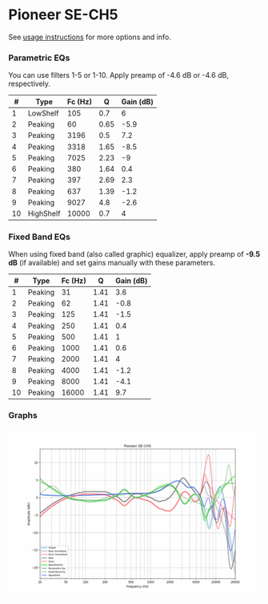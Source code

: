 # Pioneer SE-CH5
See [usage instructions](https://github.com/jaakkopasanen/AutoEq#usage) for more options and info.

### Parametric EQs
You can use filters 1-5 or 1-10. Apply preamp of -4.6 dB or -4.6 dB, respectively.

|   # | Type      |   Fc (Hz) |    Q |   Gain (dB) |
|-----|-----------|-----------|------|-------------|
|   1 | LowShelf  |       105 | 0.7  |         6   |
|   2 | Peaking   |        60 | 0.65 |        -5.9 |
|   3 | Peaking   |      3196 | 0.5  |         7.2 |
|   4 | Peaking   |      3318 | 1.65 |        -8.5 |
|   5 | Peaking   |      7025 | 2.23 |        -9   |
|   6 | Peaking   |       380 | 1.64 |         0.4 |
|   7 | Peaking   |       397 | 2.69 |         2.3 |
|   8 | Peaking   |       637 | 1.39 |        -1.2 |
|   9 | Peaking   |      9027 | 4.8  |        -2.6 |
|  10 | HighShelf |     10000 | 0.7  |         4   |

### Fixed Band EQs
When using fixed band (also called graphic) equalizer, apply preamp of **-9.5 dB** (if available) and set gains manually with these parameters.

|   # | Type    |   Fc (Hz) |    Q |   Gain (dB) |
|-----|---------|-----------|------|-------------|
|   1 | Peaking |        31 | 1.41 |         3.6 |
|   2 | Peaking |        62 | 1.41 |        -0.8 |
|   3 | Peaking |       125 | 1.41 |        -1.5 |
|   4 | Peaking |       250 | 1.41 |         0.4 |
|   5 | Peaking |       500 | 1.41 |         1   |
|   6 | Peaking |      1000 | 1.41 |         0.6 |
|   7 | Peaking |      2000 | 1.41 |         4   |
|   8 | Peaking |      4000 | 1.41 |        -1.2 |
|   9 | Peaking |      8000 | 1.41 |        -4.1 |
|  10 | Peaking |     16000 | 1.41 |         9.7 |

### Graphs
![](./Pioneer%20SE-CH5.png)
